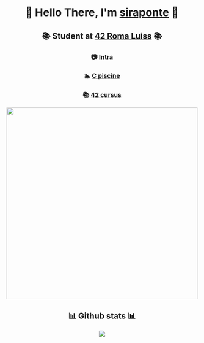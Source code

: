 <h1 align=center> 

🐧 Hello There, I'm [siraponte](https://github.com/siraponte) 🐧 
</h1>

<h2 align=center> 
 
📚 Student at [42 Roma Luiss](https://42roma.it/en/)  📚 
</h2>

<h3 align=center>
 
📷 [Intra](https://profile.intra.42.fr/users/cserapon) 
</h3>

<h3 align=center>
 
   🏊 [C piscine](https://github.com/siraponte/piscine_c)
</h3>

<h3 align=center>
 
📚 [42 cursus](https://github.com/siraponte/cursus_42)
</h3>

<p align="center">
  <img src="http://badge42.herokuapp.com/api/stats/cserapon?darkmode=true" width="500" />
</p>

<h2 align=center> 📊 Github stats 📊 </h2>

<p align=center>
  <img src="https://github-readme-stats.vercel.app/api?username=siraponte&show_icons=true&theme=dark" />
</p>
